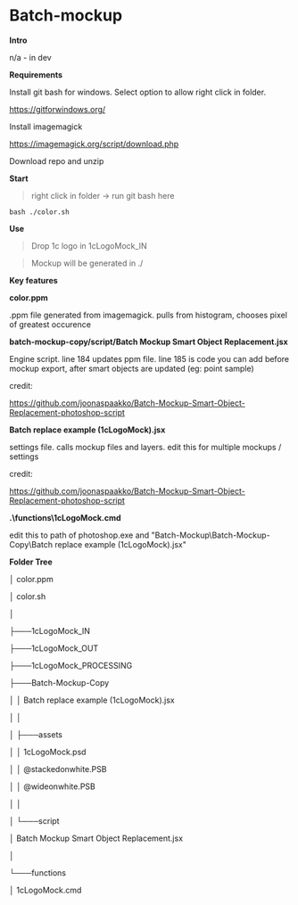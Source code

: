 # Batch-mockup

**Intro**

n/a - in dev

**Requirements**

Install git bash for windows. Select option to allow right click in folder.
 
https://gitforwindows.org/

Install imagemagick 

https://imagemagick.org/script/download.php

Download repo and unzip

**Start**

>right click in folder -> run git bash here

```
bash ./color.sh
```

**Use**

>Drop 1c logo in 1cLogoMock_IN

>Mockup will be generated in ./

**Key features**

**color.ppm**

.ppm file generated from imagemagick. pulls from histogram, chooses pixel of greatest occurence

**batch-mockup-copy/script/Batch Mockup Smart Object Replacement.jsx**

Engine script. line 184 updates ppm file. line 185 is code you can add before mockup export, after smart objects are updated (eg: point sample)

credit: 

https://github.com/joonaspaakko/Batch-Mockup-Smart-Object-Replacement-photoshop-script 

**Batch replace example (1cLogoMock).jsx**

settings file. calls mockup files and layers. edit this for multiple mockups / settings

credit:

https://github.com/joonaspaakko/Batch-Mockup-Smart-Object-Replacement-photoshop-script

**.\functions\1cLogoMock.cmd**

edit this to path of photoshop.exe and "Batch-Mockup\Batch-Mockup-Copy\Batch replace example (1cLogoMock).jsx"

**Folder Tree**

│   color.ppm

│   color.sh

│

├───1cLogoMock_IN

├───1cLogoMock_OUT

├───1cLogoMock_PROCESSING

├───Batch-Mockup-Copy

│   │   Batch replace example (1cLogoMock).jsx

│   │

│   ├───assets

│   │       1cLogoMock.psd

│   │       @stackedonwhite.PSB

│   │       @wideonwhite.PSB

│   │

│   └───script

│           Batch Mockup Smart Object Replacement.jsx

│

└───functions

│           1cLogoMock.cmd
